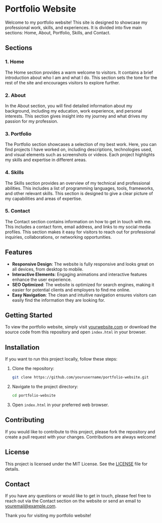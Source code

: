 # Portfolio Website

Welcome to my portfolio website! This site is designed to showcase my professional work, skills, and experiences. It is divided into five main sections: Home, About, Portfolio, Skills, and Contact.

## Sections

### 1. Home
The Home section provides a warm welcome to visitors. It contains a brief introduction about who I am and what I do. This section sets the tone for the rest of the site and encourages visitors to explore further.

### 2. About
In the About section, you will find detailed information about my background, including my education, work experience, and personal interests. This section gives insight into my journey and what drives my passion for my profession.

### 3. Portfolio
The Portfolio section showcases a selection of my best work. Here, you can find projects I have worked on, including descriptions, technologies used, and visual elements such as screenshots or videos. Each project highlights my skills and expertise in different areas.

### 4. Skills
The Skills section provides an overview of my technical and professional abilities. This includes a list of programming languages, tools, frameworks, and other relevant skills. This section is designed to give a clear picture of my capabilities and areas of expertise.

### 5. Contact
The Contact section contains information on how to get in touch with me. This includes a contact form, email address, and links to my social media profiles. This section makes it easy for visitors to reach out for professional inquiries, collaborations, or networking opportunities.

## Features

- **Responsive Design**: The website is fully responsive and looks great on all devices, from desktop to mobile.
- **Interactive Elements**: Engaging animations and interactive features enhance the user experience.
- **SEO Optimized**: The website is optimized for search engines, making it easier for potential clients and employers to find me online.
- **Easy Navigation**: The clean and intuitive navigation ensures visitors can easily find the information they are looking for.

## Getting Started

To view the portfolio website, simply visit [yourwebsite.com](https://yourwebsite.com) or download the source code from this repository and open `index.html` in your browser.

## Installation

If you want to run this project locally, follow these steps:

1. Clone the repository:
   ```bash
   git clone https://github.com/yourusername/portfolio-website.git
   ```
2. Navigate to the project directory:
   ```bash
   cd portfolio-website
   ```
3. Open `index.html` in your preferred web browser.

## Contributing

If you would like to contribute to this project, please fork the repository and create a pull request with your changes. Contributions are always welcome!

## License

This project is licensed under the MIT License. See the [LICENSE](LICENSE) file for details.

## Contact

If you have any questions or would like to get in touch, please feel free to reach out via the Contact section on the website or send an email to [youremail@example.com](mailto:youremail@example.com).

Thank you for visiting my portfolio website!
